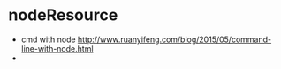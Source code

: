 # nodeResource

- cmd with node  http://www.ruanyifeng.com/blog/2015/05/command-line-with-node.html
-
